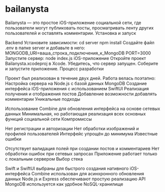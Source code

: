 # bailanysta
Bailanysta — это простое iOS-приложение социальной сети, где пользователи могут публиковать посты, просматривать ленту других пользователей и оставлять комментарии.
Установка и запуск

Backend
Установите зависимости:
cd server
npm install
Создайте файл .env в папке server и добавьте в него:
MONGODB_URI=ваша_строка_подключения_к_MongoDB
PORT=3000
Запустите сервер:
node index.js
iOS-приложение
Откройте проект Bailanysta.xcodeproj в Xcode.
Убедитесь, что сервер запущен.
Соберите и запустите приложение.
Процесс разработки

Проект был реализован в течение двух дней. Работа велась поэтапно:
Настройка сервера на Node.js с базой данных MongoDB
Создание интерфейса iOS-приложения с использованием SwiftUI
Реализация получения и отображения постов
Добавление возможности добавлять комментарии
Уникальные подходы

Использование Combine для обновления интерфейса на основе сетевых данных
Минимальная, но работающая реализация всех основных функций социальной сети
Компромиссы

Нет регистрации и авторизации
Нет обработки изображений и профилей пользователей
Интерфейс упрощён до минимума
Известные ошибки

Отсутствует валидация полей при создании постов и комментариев
Нет обработки ошибок при сетевых запросах
Приложение работает только с локальным сервером
Выбор стека

Swift и SwiftUI выбраны для быстрого создания нативного iOS-интерфейса
Combine использован для асинхронного обновления данных
Node.js и Express обеспечивают простую реализацию API
MongoDB используется как удобное NoSQL-хранилище
